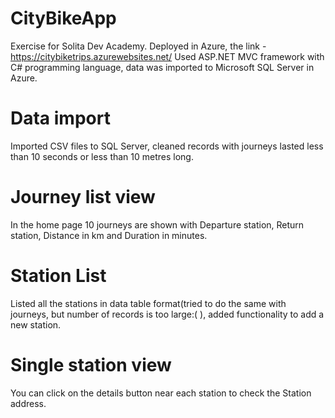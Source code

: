 # CityBikeApp
Exercise for Solita Dev Academy. Deployed in Azure, the link - https://citybiketrips.azurewebsites.net/
Used ASP.NET MVC framework with C# programming language, data was imported to Microsoft SQL Server in Azure.

# Data import
Imported CSV files to SQL Server, cleaned records with journeys lasted less than 10 seconds or less than 10 metres long.
# Journey list view
In the home page 10 journeys are shown with Departure station, Return station, Distance in km and Duration in minutes.
# Station List
Listed all the stations in data table format(tried to do the same with journeys, but number of records is too large:( ), added functionality to add a new station.
# Single station view
You can click on the details button near each station to check the Station address.
